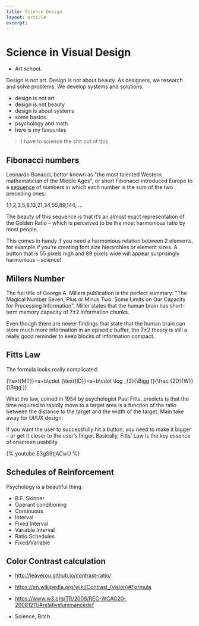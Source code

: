 ```yaml
---
title: Science Design
layout: article
excerpt: 
---
```

# Science in Visual Design

- Art school.

Design is not art. Design is not about beauty. As designers, we research and solve problems. We develop systems and solutions. 

- design is not art
- design is not beauty
- design is about systems
- some basics
- psychology and math
- here is my favourites

> I have to science the shit out of this

## Fibonacci numbers

Leonardo Bonacci, better known as "the most talented Western mathematician of the Middle Ages", or short Fibonacci introduced Europe to a [sequence](https://3.7designs.co/blog/2010/10/how-to-design-using-the-fibonacci-sequence/) of numbers in which each number is the sum of the two preceding ones:

1,1,2,3,5,8,13,21,34,55,89,144, …

The beauty of this sequence is that it’s an almost exact representation of the Golden Ratio – which is perceived to be the most harmonious ratio by most people.

This comes in handy if you need a harmonious relation between 2 elements, for example if you’re creating font size hierarchies or element sizes. A button that is 55 pixels high and 89 pixels wide will appear surprisingly harmonious – science!

## Millers Number

The full title of George A. Millers publication is the perfect summary: "The Magical Number Seven, Plus or Minus Two: Some Limits on Our Capacity for Processing Information". Miller states that the human brain has short-term memory capacity of 7±2 information chunks.

Even though there are newer findings that state that the human brain can store much more information in an episodic buffer, the 7±2 theory is still a really good reminder to keep blocks of information compact.

## Fitts Law

The formula looks really complicated:

{\text{MT}}=a+b\cdot {\text{ID}}=a+b\cdot \log _{2}{\Bigg (}{\frac {2D}{W}}{\Bigg )}

What the law, coined in 1954 by psychologist Paul Fitts, predicts is that the time required to rapidly move to a target area is a function of the ratio between the distance to the target and the width of the target. Main take away for UI/UX design:

If you want the user to successfully hit a button, you need to make it bigger – or get it closer to the user’s finger. Basically, Fitts’ Law is the key essence of onscreen usability.

{% youtube E3gS9tjACwU %}

## Schedules of Reinforcement

Psychology is a beautiful thing. 

- B.F. Skinner
- Operant conditioning
- Continuous
- Interval
- Fixed Interval
- Variable Interval
- Ratio Schedules
- Fixed/Variable

## Color Contrast calculation

- http://leaverou.github.io/contrast-ratio/
- https://en.wikipedia.org/wiki/Contrast_(vision)#Formula
- https://www.w3.org/TR/2008/REC-WCAG20-20081211/#relativeluminancedef


- Science, Bitch